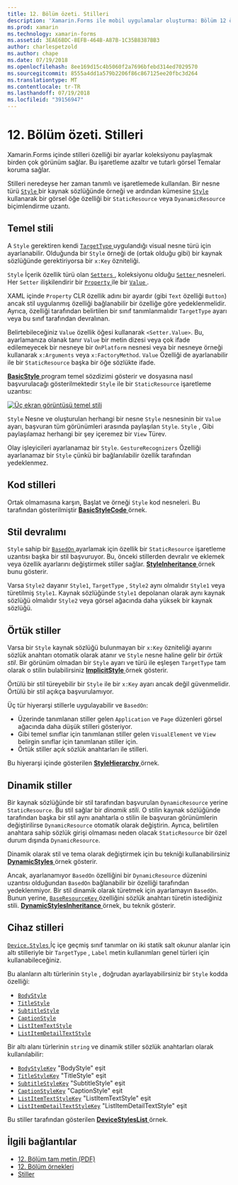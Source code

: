 ```yaml
---
title: 12. Bölüm özeti. Stilleri
description: 'Xamarin.Forms ile mobil uygulamalar oluşturma: Bölüm 12 özeti. Stilleri'
ms.prod: xamarin
ms.technology: xamarin-forms
ms.assetid: 3EAE6BDC-8EFB-464B-A87B-1C35B8387BB3
author: charlespetzold
ms.author: chape
ms.date: 07/19/2018
ms.openlocfilehash: 8ee169d15c4b5060f2a7696bfebd314ed7029570
ms.sourcegitcommit: 8555a4dd1a579b2206f86c867125ee20fbc3d264
ms.translationtype: MT
ms.contentlocale: tr-TR
ms.lasthandoff: 07/19/2018
ms.locfileid: "39156947"
---
```

# <a name="summary-of-chapter-12-styles"></a>12. Bölüm özeti. Stilleri

Xamarin.Forms içinde stilleri özelliği bir ayarlar koleksiyonu paylaşmak birden çok görünüm sağlar. Bu işaretleme azaltır ve tutarlı görsel Temalar koruma sağlar.

Stilleri neredeyse her zaman tanımlı ve işaretlemede kullanılan. Bir nesne türü [ `Style` ](xref:Xamarin.Forms.Style) bir kaynak sözlüğünde örneği ve ardından kümesine [ `Style` ](xref:Xamarin.Forms.VisualElement.Style) kullanarak bir görsel öğe özelliği bir `StaticResource` veya `DyanamicResource` biçimlendirme uzantı.

## <a name="the-basic-style"></a>Temel stili

A `Style` gerektiren kendi [ `TargetType` ](xref:Xamarin.Forms.Style.TargetType) uygulandığı visual nesne türü için ayarlanabilir. Olduğunda bir `Style` örneği de (ortak olduğu gibi) bir kaynak sözlüğünde gerektiriyorsa bir `x:Key` özniteliği.

`Style` İçerik özellik türü olan [ `Setters` ](xref:Xamarin.Forms.Style.Setters), koleksiyonu olduğu [ `Setter` ](xref:Xamarin.Forms.Setter) nesneleri. Her `Setter` ilişkilendirir bir [ `Property` ](xref:Xamarin.Forms.Setter.Property) ile bir [ `Value` ](xref:Xamarin.Forms.Setter.Value).

XAML içinde `Property` CLR özellik adını bir ayardır (gibi `Text` özelliği `Button`) ancak stil uygulanmış özelliği bağlanabilir bir özelliğe göre yedeklenmelidir. Ayrıca, özelliği tarafından belirtilen bir sınıf tanımlanmalıdır `TargetType` ayarı veya bu sınıf tarafından devralınan.

Belirtebileceğiniz `Value` özellik öğesi kullanarak `<Setter.Value>`. Bu, ayarlamanıza olanak tanır `Value` bir metin dizesi veya çok ifade edilemeyecek bir nesneye bir `OnPlatform` nesnesi veya bir nesneye örneği kullanarak `x:Arguments` veya `x:FactoryMethod`. `Value` Özelliği de ayarlanabilir ile bir `StaticResource` başka bir öğe sözlükte ifade.

[ **BasicStyle** ](https://github.com/xamarin/xamarin-forms-book-samples/tree/master/Chapter12/BasicStyle) program temel sözdizimi gösterir ve dosyasına nasıl başvurulacağı gösterilmektedir `Style` ile bir `StaticResource` işaretleme uzantısı:

[![Üç ekran görüntüsü temel stili](images/ch12fg01-small.png "temel stilleri")](images/ch12fg01-large.png#lightbox "temel stilleri")

`Style` Nesne ve oluşturulan herhangi bir nesne `Style` nesnesinin bir `Value` ayarı, başvuran tüm görünümleri arasında paylaşılan `Style`. `Style` , Gibi paylaşılamaz herhangi bir şey içeremez bir `View` Türev.

Olay işleyicileri ayarlanamaz bir `Style`. `GestureRecognizers` Özelliği ayarlanamaz bir `Style` çünkü bir bağlanılabilir özellik tarafından yedeklenmez.

## <a name="styles-in-code"></a>Kod stilleri

Ortak olmamasına karşın, Başlat ve örneği `Style` kod nesneleri. Bu tarafından gösterilmiştir [ **BasicStyleCode** ](https://github.com/xamarin/xamarin-forms-book-samples/tree/master/Chapter12/BasicStyleCode) örnek.

## <a name="style-inheritance"></a>Stil devralımı

`Style` sahip bir [ `BasedOn` ](xref:Xamarin.Forms.Style.BasedOn) ayarlamak için özellik bir `StaticResource` işaretleme uzantısı başka bir stil başvuruyor. Bu, önceki stillerden devralır ve eklemek veya özellik ayarlarını değiştirmek stiller sağlar. [ **StyleInheritance** ](https://github.com/xamarin/xamarin-forms-book-samples/tree/master/Chapter12/StyleInheritance) örnek bunu gösterir.

Varsa `Style2` dayanır `Style1`, `TargetType` , `Style2` aynı olmalıdır `Style1` veya türetilmiş `Style1`. Kaynak sözlüğünde `Style1` depolanan olarak aynı kaynak sözlüğü olmalıdır `Style2` veya görsel ağacında daha yüksek bir kaynak sözlüğü.

## <a name="implicit-styles"></a>Örtük stiller

Varsa bir `Style` kaynak sözlüğü bulunmayan bir `x:Key` özniteliği ayarını sözlük anahtarı otomatik olarak atanır ve `Style` nesne haline gelir bir *örtük stil*. Bir görünüm olmadan bir `Style` ayarı ve türü ile eşleşen `TargetType` tam olarak o stilin bulabilirsiniz [ **ImplicitStyle** ](https://github.com/xamarin/xamarin-forms-book-samples/tree/master/Chapter12/ImplicitStyle) örnek gösterir.

Örtülü bir stil türeyebilir bir `Style` ile bir `x:Key` ayarı ancak değil güvenmelidir. Örtülü bir stil açıkça başvurulamıyor.

Üç tür hiyerarşi stillerle uygulayabilir ve `BasedOn`:

- Üzerinde tanımlanan stiller gelen `Application` ve `Page` düzenleri görsel ağacında daha düşük stilleri gösteriyor.
- Gibi temel sınıflar için tanımlanan stiller gelen `VisualElement` ve `View` belirgin sınıflar için tanımlanan stiller için.
- Örtük stiller açık sözlük anahtarları ile stilleri.

Bu hiyerarşi içinde gösterilen [ **StyleHierarchy** ](https://github.com/xamarin/xamarin-forms-book-samples/tree/master/Chapter12/StyleHierarchy) örnek.

## <a name="dynamic-styles"></a>Dinamik stiller

Bir kaynak sözlüğünde bir stil tarafından başvurulan `DynamicResource` yerine `StaticResource`. Bu stil sağlar bir *dinamik stili*. O stilin kaynak sözlüğünde tarafından başka bir stil aynı anahtarla o stilin ile başvuran görünümlerin değiştirilirse `DynamicResource` otomatik olarak değiştirin. Ayrıca, belirtilen anahtara sahip sözlük girişi olmaması neden olacak `StaticResource` bir özel durum dışında `DynamicResource`.

Dinamik olarak stil ve tema olarak değiştirmek için bu tekniği kullanabilirsiniz [ **DynamicStyles** ](https://github.com/xamarin/xamarin-forms-book-samples/tree/master/Chapter12/DynamicStyles) örnek gösterir.

Ancak, ayarlanamıyor `BasedOn` özelliğini bir `DynamicResource` düzenini uzantısı olduğundan `BasedOn` bağlanabilir bir özelliği tarafından yedeklenmiyor. Bir stil dinamik olarak türetmek için ayarlamayın `BasedOn`. Bunun yerine, [ `BaseResourceKey` ](xref:Xamarin.Forms.Style.BaseResourceKey) özelliğini sözlük anahtarı türetin istediğiniz stili. [ **DynamicStylesInheritance** ](https://github.com/xamarin/xamarin-forms-book-samples/tree/master/Chapter12/DynaStylesInh) örnek, bu teknik gösterir.

## <a name="device-styles"></a>Cihaz stilleri

[ `Device.Styles` ](xref:Xamarin.Forms.Device.Styles) İç içe geçmiş sınıf tanımlar on iki statik salt okunur alanlar için altı stilleriyle bir `TargetType` , `Label` metin kullanımları genel türleri için kullanabileceğiniz.

Bu alanların altı türlerinin `Style` , doğrudan ayarlayabilirsiniz bir `Style` kodda özelliği:

- [`BodyStyle`](xref:Xamarin.Forms.Device.Styles.BodyStyle)
- [`TitleStyle`](xref:Xamarin.Forms.Device.Styles.TitleStyle)
- [`SubtitleStyle`](xref:Xamarin.Forms.Device.Styles.SubtitleStyle)
- [`CaptionStyle`](xref:Xamarin.Forms.Device.Styles.CaptionStyle)
- [`ListItemTextStyle`](xref:Xamarin.Forms.Device.Styles.ListItemTextStyle)
- [`ListItemDetailTextStyle`](xref:Xamarin.Forms.Device.Styles.ListItemDetailTextStyle)

Bir altı alanı türlerinin `string` ve dinamik stiller sözlük anahtarları olarak kullanılabilir:

- [`BodyStyleKey`](xref:Xamarin.Forms.Device.Styles.BodyStyleKey) "BodyStyle" eşit
- [`TitleStyleKey`](xref:Xamarin.Forms.Device.Styles.TitleStyleKey) "TitleStyle" eşit
- [`SubtitleStyleKey`](xref:Xamarin.Forms.Device.Styles.SubtitleStyleKey) "SubtitleStyle" eşit
- [`CaptionStyleKey`](xref:Xamarin.Forms.Device.Styles.CaptionStyleKey) "CaptionStyle" eşit
- [`ListItemTextStyleKey`](xref:Xamarin.Forms.Device.Styles.ListItemTextStyleKey) "ListItemTextStyle" eşit
- [`ListItemDetailTextStyleKey`](xref:Xamarin.Forms.Device.Styles.ListItemDetailTextStyleKey) "ListItemDetailTextStyle" eşit

Bu stiller tarafından gösterilen [ **DeviceStylesList** ](https://github.com/xamarin/xamarin-forms-book-samples/tree/master/Chapter12/DeviceStylesList) örnek.

## <a name="related-links"></a>İlgili bağlantılar

- [12. Bölüm tam metin (PDF)](https://download.xamarin.com/developer/xamarin-forms-book/XamarinFormsBook-Ch12-Apr2016.pdf)
- [12. Bölüm örnekleri](https://github.com/xamarin/xamarin-forms-book-samples/tree/master/Chapter12)
- [Stiller](~/xamarin-forms/user-interface/styles/index.md)
